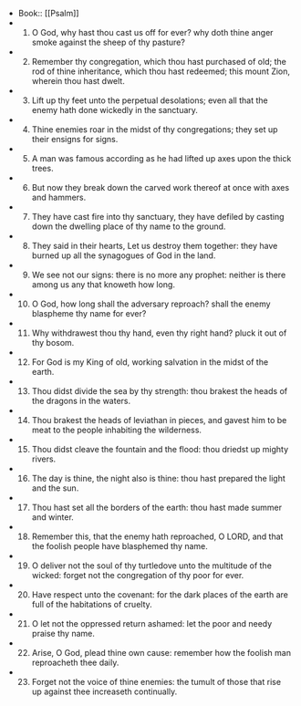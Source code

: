 - Book:: [[Psalm]]
- 1. O God, why hast thou cast us off for ever? why doth thine anger smoke against the sheep of thy pasture?
- 2. Remember thy congregation, which thou hast purchased of old; the rod of thine inheritance, which thou hast redeemed; this mount Zion, wherein thou hast dwelt.
- 3. Lift up thy feet unto the perpetual desolations; even all that the enemy hath done wickedly in the sanctuary.
- 4. Thine enemies roar in the midst of thy congregations; they set up their ensigns for signs.
- 5. A man was famous according as he had lifted up axes upon the thick trees.
- 6. But now they break down the carved work thereof at once with axes and hammers.
- 7. They have cast fire into thy sanctuary, they have defiled by casting down the dwelling place of thy name to the ground.
- 8. They said in their hearts, Let us destroy them together: they have burned up all the synagogues of God in the land.
- 9. We see not our signs: there is no more any prophet: neither is there among us any that knoweth how long.
- 10. O God, how long shall the adversary reproach? shall the enemy blaspheme thy name for ever?
- 11. Why withdrawest thou thy hand, even thy right hand? pluck it out of thy bosom.
- 12. For God is my King of old, working salvation in the midst of the earth.
- 13. Thou didst divide the sea by thy strength: thou brakest the heads of the dragons in the waters.
- 14. Thou brakest the heads of leviathan in pieces, and gavest him to be meat to the people inhabiting the wilderness.
- 15. Thou didst cleave the fountain and the flood: thou driedst up mighty rivers.
- 16. The day is thine, the night also is thine: thou hast prepared the light and the sun.
- 17. Thou hast set all the borders of the earth: thou hast made summer and winter.
- 18. Remember this, that the enemy hath reproached, O LORD, and that the foolish people have blasphemed thy name.
- 19. O deliver not the soul of thy turtledove unto the multitude of the wicked: forget not the congregation of thy poor for ever.
- 20. Have respect unto the covenant: for the dark places of the earth are full of the habitations of cruelty.
- 21. O let not the oppressed return ashamed: let the poor and needy praise thy name.
- 22. Arise, O God, plead thine own cause: remember how the foolish man reproacheth thee daily.
- 23. Forget not the voice of thine enemies: the tumult of those that rise up against thee increaseth continually.
